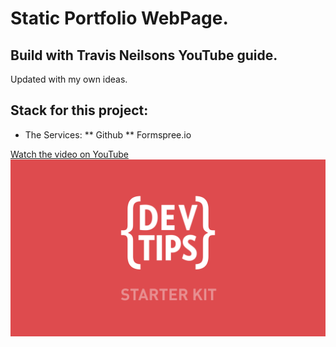 # Static Portfolio WebPage.
## Build with Travis Neilsons YouTube guide.
Updated with my own ideas.
## Stack for this project:
* The Services:
** Github
** Formspree.io


<a href="http://www.youtube.com/watch?feature=player_embedded&v=GTBaQ2DcGUk
" target="_blank">
Watch the video on YouTube
<img src="thumbnail.png" 
alt="Watch the video on youtube" />

</a>
